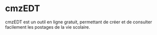 # cmzEDT
cmzEDT est un outil en ligne gratuit, permettant de créer et de consulter facilement les postages de la vie scolaire.
